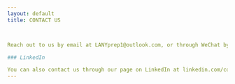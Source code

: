 ```yaml
---
layout: default
title: CONTACT US



Reach out to us by email at LANYprep1@outlook.com, or through WeChat by adding MichaelGilroy

### LinkedIn

You can also contact us through our page on LinkedIn at linkedin.com/company/lany-prep
---
```



